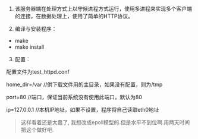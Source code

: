 1. 该服务器端在处理方式上以守候进程方式运行，使用多进程来实现多个客户端的连接，在数据处理上，使用了简单的HTTP协议。

2. 编译与安装程序：

 - make
 - make install 

3. 配置：

配置文件为test_httpd.conf

home_dir=/var //供下载文件用的主目录，如果没有配置，则为/tmp

port=80		  //端口，保证当前系统没有使用此端口，默认为80

ip=127.0.0.1  //本机IP地址，如果不设置，程序将自己读取eth0地址

> 这样看着还是太蠢了, 我想改成epoll模型的.但是水平不到位啊.用两天时间把这个做好吧. 
